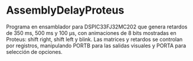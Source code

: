 # AssemblyDelayProteus
Programa en ensamblador para DSPIC33FJ32MC202 que genera retardos de 350 ms, 500 ms y 100 µs, con animaciones de 8 bits mostradas en Proteus: shift right, shift left y blink. Las matrices y retardos se controlan por registros, manipulando PORTB para las salidas visuales y PORTA para selección de opciones.
